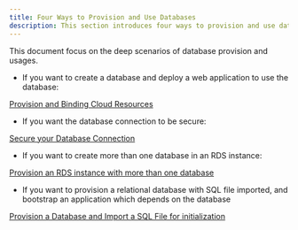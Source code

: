 ```yaml
---
title: Four Ways to Provision and Use Databases
description: This section introduces four ways to provision and use databases.
---
```


This document focus on the deep scenarios of database provision and usages.

- If you want to create a database and deploy a web application to use the database:

[Provision and Binding Cloud Resources](./provision-and-consume-cloud-services)

- If you want the database connection to be secure:

[Secure your Database Connection](./secure-your-database-connection)

- If you want to create more than one database in an RDS instance:

[Provision an RDS instance with more than one database](./provision-an-RDS-instance-with-more-than-one-database.md)

- If you want to provision a relational database with SQL file imported, and bootstrap an
  application which depends on the database

[Provision a Database and Import a SQL File for initialization](./provision-and-initiate-database.md)

